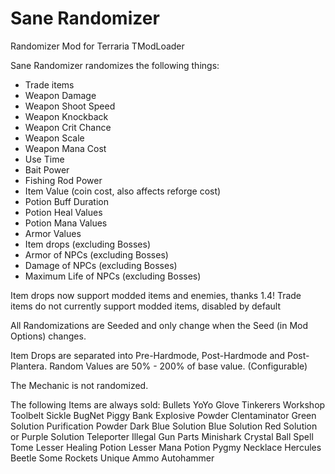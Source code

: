 # Sane Randomizer
Randomizer Mod for Terraria TModLoader

Sane Randomizer randomizes the following things:

- Trade items
- Weapon Damage
- Weapon Shoot Speed
- Weapon Knockback
- Weapon Crit Chance
- Weapon Scale
- Weapon Mana Cost
- Use Time
- Bait Power
- Fishing Rod Power
- Item Value (coin cost, also affects reforge cost)
- Potion Buff Duration
- Potion Heal Values
- Potion Mana Values
- Armor Values
- Item drops (excluding Bosses)
- Armor of NPCs (excluding Bosses)
- Damage of NPCs (excluding Bosses)
- Maximum Life of NPCs (excluding Bosses)

Item drops now support modded items and enemies, thanks 1.4!
Trade items do not currently support modded items, disabled by default

All Randomizations are Seeded and only change when the Seed (in Mod Options) changes.

Item Drops are separated into Pre-Hardmode, Post-Hardmode and Post-Plantera.
Random Values are 50% - 200% of base value. (Configurable)

The Mechanic is not randomized.

The following Items are always sold:
Bullets
YoYo Glove
Tinkerers Workshop
Toolbelt
Sickle
BugNet
Piggy Bank
Explosive Powder
Clentaminator
Green Solution
Purification Powder
Dark Blue Solution
Blue Solution
Red Solution or Purple Solution
Teleporter
Illegal Gun Parts
Minishark
Crystal Ball
Spell Tome
Lesser Healing Potion
Lesser Mana Potion
Pygmy Necklace
Hercules Beetle
Some Rockets
Unique Ammo
Autohammer